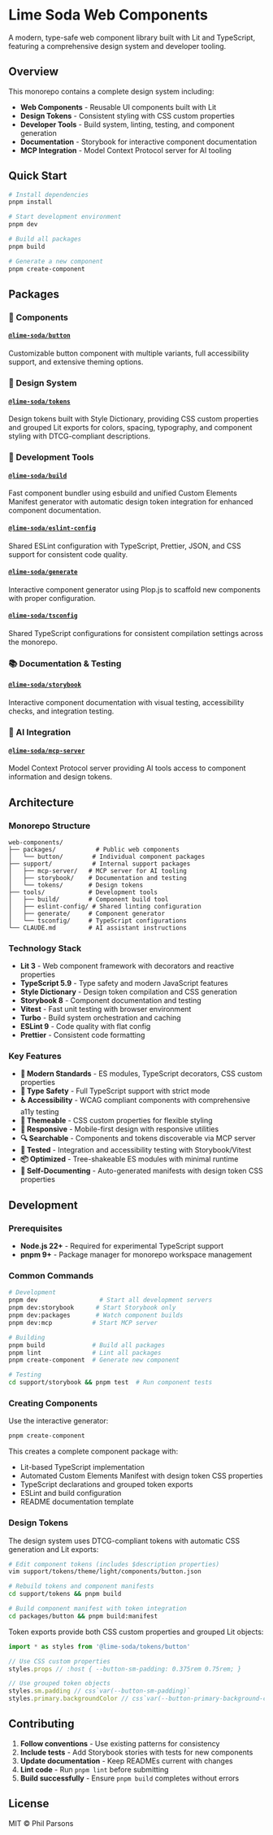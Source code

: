 # Lime Soda Web Components

A modern, type-safe web component library built with Lit and TypeScript,
featuring a comprehensive design system and developer tooling.

## Overview

This monorepo contains a complete design system including:

- **Web Components** - Reusable UI components built with Lit
- **Design Tokens** - Consistent styling with CSS custom properties
- **Developer Tools** - Build system, linting, testing, and component generation
- **Documentation** - Storybook for interactive component documentation
- **MCP Integration** - Model Context Protocol server for AI tooling

## Quick Start

```bash
# Install dependencies
pnpm install

# Start development environment
pnpm dev

# Build all packages
pnpm build

# Generate a new component
pnpm create-component
```

## Packages

### 🧩 Components

#### [`@lime-soda/button`](./packages/button/)

Customizable button component with multiple variants, full accessibility
support, and extensive theming options.

### 🎨 Design System

#### [`@lime-soda/tokens`](./support/tokens/)

Design tokens built with Style Dictionary, providing CSS custom properties and
grouped Lit exports for colors, spacing, typography, and component styling with
DTCG-compliant descriptions.

### 🔧 Development Tools

#### [`@lime-soda/build`](./tools/build/)

Fast component bundler using esbuild and unified Custom Elements Manifest
generator with automatic design token integration for enhanced component
documentation.

#### [`@lime-soda/eslint-config`](./tools/eslint-config/)

Shared ESLint configuration with TypeScript, Prettier, JSON, and CSS support for
consistent code quality.

#### [`@lime-soda/generate`](./tools/generate/)

Interactive component generator using Plop.js to scaffold new components with
proper configuration.

#### [`@lime-soda/tsconfig`](./tools/tsconfig/)

Shared TypeScript configurations for consistent compilation settings across the
monorepo.

### 📚 Documentation & Testing

#### [`@lime-soda/storybook`](./support/storybook/)

Interactive component documentation with visual testing, accessibility checks,
and integration testing.

### 🤖 AI Integration

#### [`@lime-soda/mcp-server`](./support/mcp-server/)

Model Context Protocol server providing AI tools access to component information
and design tokens.

## Architecture

### Monorepo Structure

```
web-components/
├── packages/           # Public web components
│   └── button/        # Individual component packages
├── support/           # Internal support packages
│   ├── mcp-server/   # MCP server for AI tooling
│   ├── storybook/    # Documentation and testing
│   └── tokens/       # Design tokens
├── tools/            # Development tools
│   ├── build/        # Component build tool
│   ├── eslint-config/ # Shared linting configuration
│   ├── generate/     # Component generator
│   └── tsconfig/     # TypeScript configurations
└── CLAUDE.md         # AI assistant instructions
```

### Technology Stack

- **Lit 3** - Web component framework with decorators and reactive properties
- **TypeScript 5.9** - Type safety and modern JavaScript features
- **Style Dictionary** - Design token compilation and CSS generation
- **Storybook 8** - Component documentation and testing
- **Vitest** - Fast unit testing with browser environment
- **Turbo** - Build system orchestration and caching
- **ESLint 9** - Code quality with flat config
- **Prettier** - Consistent code formatting

### Key Features

- **🚀 Modern Standards** - ES modules, TypeScript decorators, CSS custom
  properties
- **🎯 Type Safety** - Full TypeScript support with strict mode
- **♿ Accessibility** - WCAG compliant components with comprehensive a11y
  testing
- **🎨 Themeable** - CSS custom properties for flexible styling
- **📱 Responsive** - Mobile-first design with responsive utilities
- **🔍 Searchable** - Components and tokens discoverable via MCP server
- **🧪 Tested** - Integration and accessibility testing with Storybook/Vitest
- **📦 Optimized** - Tree-shakeable ES modules with minimal runtime
- **🎯 Self-Documenting** - Auto-generated manifests with design token CSS
  properties

## Development

### Prerequisites

- **Node.js 22+** - Required for experimental TypeScript support
- **pnpm 9+** - Package manager for monorepo workspace management

### Common Commands

```bash
# Development
pnpm dev                 # Start all development servers
pnpm dev:storybook      # Start Storybook only
pnpm dev:packages       # Watch component builds
pnpm dev:mcp           # Start MCP server

# Building
pnpm build             # Build all packages
pnpm lint              # Lint all packages
pnpm create-component  # Generate new component

# Testing
cd support/storybook && pnpm test  # Run component tests
```

### Creating Components

Use the interactive generator:

```bash
pnpm create-component
```

This creates a complete component package with:

- Lit-based TypeScript implementation
- Automated Custom Elements Manifest with design token CSS properties
- TypeScript declarations and grouped token exports
- ESLint and build configuration
- README documentation template

### Design Tokens

The design system uses DTCG-compliant tokens with automatic CSS generation and
Lit exports:

```bash
# Edit component tokens (includes $description properties)
vim support/tokens/theme/light/components/button.json

# Rebuild tokens and component manifests
cd support/tokens && pnpm build

# Build component manifest with token integration
cd packages/button && pnpm build:manifest
```

Token exports provide both CSS custom properties and grouped Lit objects:

```typescript
import * as styles from '@lime-soda/tokens/button'

// Use CSS custom properties
styles.props // :host { --button-sm-padding: 0.375rem 0.75rem; }

// Use grouped token objects
styles.sm.padding // css`var(--button-sm-padding)`
styles.primary.backgroundColor // css`var(--button-primary-background-color)`
```

## Contributing

1. **Follow conventions** - Use existing patterns for consistency
2. **Include tests** - Add Storybook stories with tests for new components
3. **Update documentation** - Keep READMEs current with changes
4. **Lint code** - Run `pnpm lint` before submitting
5. **Build successfully** - Ensure `pnpm build` completes without errors

## License

MIT © Phil Parsons
